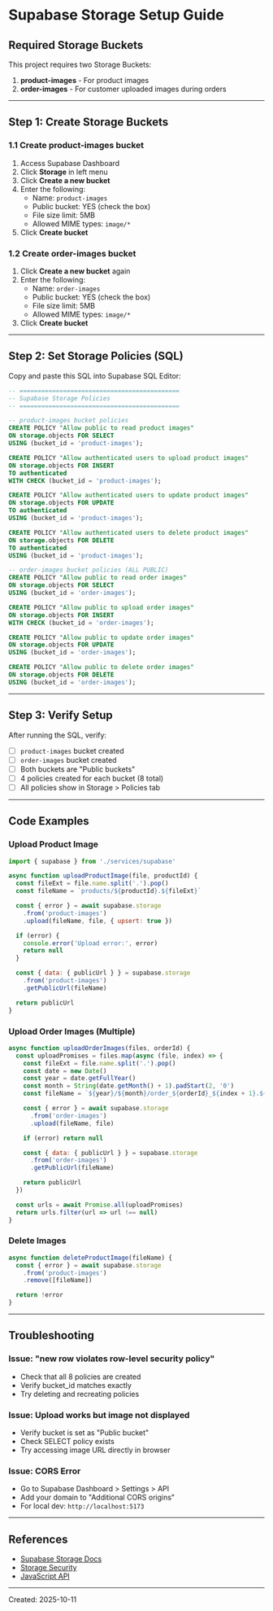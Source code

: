 # Supabase Storage Setup Guide

## Required Storage Buckets

This project requires two Storage Buckets:

1. **product-images** - For product images
2. **order-images** - For customer uploaded images during orders

---

## Step 1: Create Storage Buckets

### 1.1 Create product-images bucket

1. Access Supabase Dashboard
2. Click **Storage** in left menu
3. Click **Create a new bucket**
4. Enter the following:
   - Name: `product-images`
   - Public bucket: YES (check the box)
   - File size limit: 5MB
   - Allowed MIME types: `image/*`
5. Click **Create bucket**

### 1.2 Create order-images bucket

1. Click **Create a new bucket** again
2. Enter the following:
   - Name: `order-images`
   - Public bucket: YES (check the box)
   - File size limit: 5MB
   - Allowed MIME types: `image/*`
3. Click **Create bucket**

---

## Step 2: Set Storage Policies (SQL)

Copy and paste this SQL into Supabase SQL Editor:

```sql
-- ============================================
-- Supabase Storage Policies
-- ============================================

-- product-images bucket policies
CREATE POLICY "Allow public to read product images"
ON storage.objects FOR SELECT
USING (bucket_id = 'product-images');

CREATE POLICY "Allow authenticated users to upload product images"
ON storage.objects FOR INSERT
TO authenticated
WITH CHECK (bucket_id = 'product-images');

CREATE POLICY "Allow authenticated users to update product images"
ON storage.objects FOR UPDATE
TO authenticated
USING (bucket_id = 'product-images');

CREATE POLICY "Allow authenticated users to delete product images"
ON storage.objects FOR DELETE
TO authenticated
USING (bucket_id = 'product-images');

-- order-images bucket policies (ALL PUBLIC)
CREATE POLICY "Allow public to read order images"
ON storage.objects FOR SELECT
USING (bucket_id = 'order-images');

CREATE POLICY "Allow public to upload order images"
ON storage.objects FOR INSERT
WITH CHECK (bucket_id = 'order-images');

CREATE POLICY "Allow public to update order images"
ON storage.objects FOR UPDATE
USING (bucket_id = 'order-images');

CREATE POLICY "Allow public to delete order images"
ON storage.objects FOR DELETE
USING (bucket_id = 'order-images');
```

---

## Step 3: Verify Setup

After running the SQL, verify:

- [ ] `product-images` bucket created
- [ ] `order-images` bucket created
- [ ] Both buckets are "Public buckets"
- [ ] 4 policies created for each bucket (8 total)
- [ ] All policies show in Storage > Policies tab

---

## Code Examples

### Upload Product Image

```javascript
import { supabase } from './services/supabase'

async function uploadProductImage(file, productId) {
  const fileExt = file.name.split('.').pop()
  const fileName = `products/${productId}.${fileExt}`

  const { error } = await supabase.storage
    .from('product-images')
    .upload(fileName, file, { upsert: true })

  if (error) {
    console.error('Upload error:', error)
    return null
  }

  const { data: { publicUrl } } = supabase.storage
    .from('product-images')
    .getPublicUrl(fileName)

  return publicUrl
}
```

### Upload Order Images (Multiple)

```javascript
async function uploadOrderImages(files, orderId) {
  const uploadPromises = files.map(async (file, index) => {
    const fileExt = file.name.split('.').pop()
    const date = new Date()
    const year = date.getFullYear()
    const month = String(date.getMonth() + 1).padStart(2, '0')
    const fileName = `${year}/${month}/order_${orderId}_${index + 1}.${fileExt}`

    const { error } = await supabase.storage
      .from('order-images')
      .upload(fileName, file)

    if (error) return null

    const { data: { publicUrl } } = supabase.storage
      .from('order-images')
      .getPublicUrl(fileName)

    return publicUrl
  })

  const urls = await Promise.all(uploadPromises)
  return urls.filter(url => url !== null)
}
```

### Delete Images

```javascript
async function deleteProductImage(fileName) {
  const { error } = await supabase.storage
    .from('product-images')
    .remove([fileName])

  return !error
}
```

---

## Troubleshooting

### Issue: "new row violates row-level security policy"
- Check that all 8 policies are created
- Verify bucket_id matches exactly
- Try deleting and recreating policies

### Issue: Upload works but image not displayed
- Verify bucket is set as "Public bucket"
- Check SELECT policy exists
- Try accessing image URL directly in browser

### Issue: CORS Error
- Go to Supabase Dashboard > Settings > API
- Add your domain to "Additional CORS origins"
- For local dev: `http://localhost:5173`

---

## References

- [Supabase Storage Docs](https://supabase.com/docs/guides/storage)
- [Storage Security](https://supabase.com/docs/guides/storage/security/access-control)
- [JavaScript API](https://supabase.com/docs/reference/javascript/storage-from-upload)

---

Created: 2025-10-11
